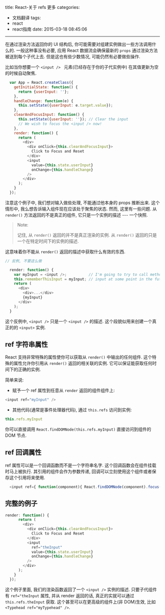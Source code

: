 title: React-关于 refs 更多
categories:
  - 文档翻译
tags:
  - react
  - react指南
date: 2015-03-18 08:45:06
---

 在通过渲染方法返回你的 UI 结构后, 你可能需要对组建实例做出一些方法调用什么的. 一般这种事没有必要, 应用 React 数据流会确保最新的 `props` 通过渲染方法被送到每个子代上去. 但是这也有些少数情况, 可能仍然有必要做些操作.
 <!--more-->
 
 比如当你想要一个 `<input /> ` 元素(已经存在于你的子代实例中) 在其值更新为空的时候自动聚焦.
 
```javascript
  var App = React.createClass({
    getInitialState: function() {
      return {userInput: ''};
    },
    handleChange: function(e) {
      this.setState({userInput: e.target.value});
    },
    clearAndFocusInput: function() {
      this.setState({userInput: ''}); // Clear the input
      // We wish to focus the <input /> now!
    },
    render: function() {
      return (
        <div>
          <div onClick={this.clearAndFocusInput}>
            Click to Focus and Reset
          </div>
          <input
            value={this.state.userInput}
            onChange={this.handleChange}
          />
        </div>
      );
    }
  });  
```

注意这个例子中, 我们想对输入做些处理, 不能通过他本身的 props 推断出来. 这个情形中, 我么想告诉输入组件现在应该处于聚焦的状态. 然而, 这里有一些问题. 从 `render()` 方法返回的不是真正的组件, 它只是一个实例的描述 --- 一个快照.

> Note:
> 
> 记住, 从 `render()` 返回的并不是真正渲染的实例. 从 `render()` 返回的只是一个在特定时间下的实例的描述.


这意味着你不能从 `render()` 返回的描述中获取什么有效的东西.

```javascript
// 反例, 不要这么做

  render: function() {
    var myInput = <input />;          // I'm going to try to call methods on this
    this.rememberThisInput = myInput; // input at some point in the future! YAY!
    return (
      <div>
        <div>...</div>
        {myInput}
      </div>
    );
  }
```  

这个反例中, `<input />` 只是一个 `<input />` 的描述. 这个段貌似用来创建一个真正的的 `<input>` 实例.

## ref 字符串属性

React 支持非常特殊的属性使你可以获取从 `render()` 中输出的任何组件. 这个特殊的属性允许你引用从 `render()` 返回的相关联的实例. 它可以保证能获取任何时间下的正确的实例.

简单来说: 
	
- 赋予一个 ref 属性到任意从 `render` 返回的组件组件上:

```javascript
<input ref="myInput" />
```

- 其他代码(通常是事件处理器代码), 通过 `this.refs` 访问到实例:

```javascript
this.refs.myInput
```

你可以直接调用 `React.findDOMNode(this.refs.myInput)` 直接访问到组件的 DOM 节点.

## ref 回调属性

ref 属性可以是一个回调函数而不是一个字符串名字. 这个回调函数会在组件挂载时马上被执行. 其引用的组件会作为参数传递, 回调可以立刻使用这个组件或者保存这个引用将来使用.

```javascript
  <input ref={ function(component){ React.findDOMNode(component).focus();} } />
```

## 完整的例子

```javascript
render: function() {
      return (
        <div>
          <div onClick={this.clearAndFocusInput}>
            Click to Focus and Reset
          </div>
          <input
            ref="theInput"
            value={this.state.userInput}
            onChange={this.handleChange}
          />
        </div>
      );
    }
  });
```

这个例子里面, 我们的渲染函数返回了一个 `<input />` 实例的描述. 只要子代组件有 `ref="theInput` 属性, 并从 render 返回的话, 真正的实就可以通过 `this.refs.theInput` 获取. 这个甚至可以在更高级的组件上(非 DOM)生效, 比如 `<Typehead ref="myTypehead" />`.


